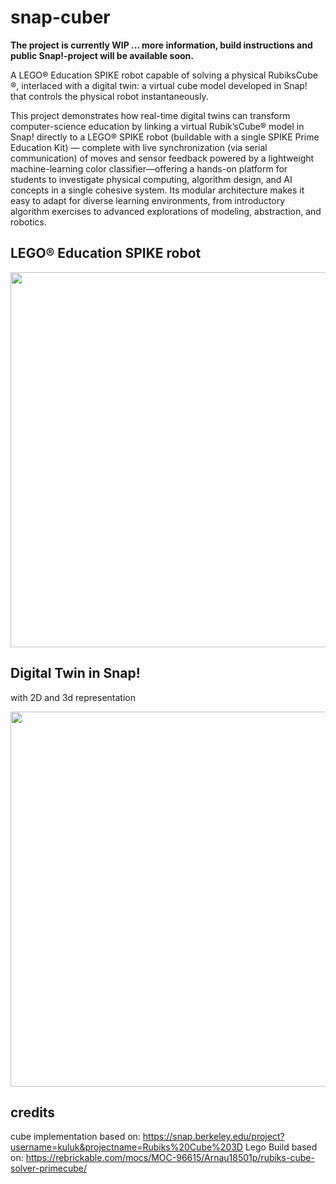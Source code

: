 # snap-cuber

**The project is currently WIP ... more information, build instructions and public Snap!-project will be available soon.**

A LEGO® Education SPIKE robot capable of solving a physical RubiksCube ®, interlaced with a digital twin: a virtual cube model developed in Snap! that controls the physical robot instantaneously.

This project demonstrates how real-time digital twins can transform computer-science education by linking a virtual Rubik’sCube® model in Snap! directly to a LEGO® SPIKE robot (buildable with a single SPIKE Prime Education Kit) — complete with live synchronization (via serial communication) of moves and sensor feedback powered by a lightweight machine-learning color classifier—offering a hands-on platform for students to investigate physical computing, algorithm design, and AI concepts in a single cohesive system. Its modular architecture makes it easy to adapt for diverse learning environments, from introductory algorithm exercises to advanced explorations of modeling, abstraction, and robotics.


## LEGO® Education SPIKE robot
<img src="https://github.com/user-attachments/assets/f6bbf992-6b04-480c-96b1-07c25f96628f" width="600"/>

## Digital Twin in Snap! 
with 2D and 3d representation 

<img src="https://github.com/user-attachments/assets/2f0016b9-4d1e-4012-885e-638cffafa54a" width="600"/>

## credits
cube implementation based on: https://snap.berkeley.edu/project?username=kuluk&projectname=Rubiks%20Cube%203D
Lego Build based on: https://rebrickable.com/mocs/MOC-96615/Arnau18501p/rubiks-cube-solver-primecube/
